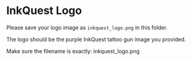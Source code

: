 # InkQuest Logo

Please save your logo image as `inkquest_logo.png` in this folder.

The logo should be the purple InkQuest tattoo gun image you provided.

Make sure the filename is exactly: inkquest_logo.png
